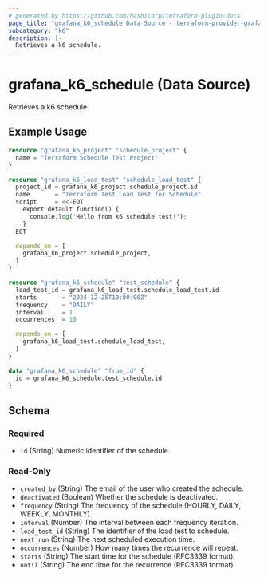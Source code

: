 ```yaml
---
# generated by https://github.com/hashicorp/terraform-plugin-docs
page_title: "grafana_k6_schedule Data Source - terraform-provider-grafana"
subcategory: "k6"
description: |-
  Retrieves a k6 schedule.
---
```


# grafana_k6_schedule (Data Source)

Retrieves a k6 schedule.

## Example Usage

```terraform
resource "grafana_k6_project" "schedule_project" {
  name = "Terraform Schedule Test Project"
}

resource "grafana_k6_load_test" "schedule_load_test" {
  project_id = grafana_k6_project.schedule_project.id
  name       = "Terraform Test Load Test for Schedule"
  script     = <<-EOT
    export default function() {
      console.log('Hello from k6 schedule test!');
    }
  EOT

  depends_on = [
    grafana_k6_project.schedule_project,
  ]
}

resource "grafana_k6_schedule" "test_schedule" {
  load_test_id = grafana_k6_load_test.schedule_load_test.id
  starts       = "2024-12-25T10:00:00Z"
  frequency    = "DAILY"
  interval     = 1
  occurrences  = 10

  depends_on = [
    grafana_k6_load_test.schedule_load_test,
  ]
}

data "grafana_k6_schedule" "from_id" {
  id = grafana_k6_schedule.test_schedule.id
}
```

<!-- schema generated by tfplugindocs -->
## Schema

### Required

- `id` (String) Numeric identifier of the schedule.

### Read-Only

- `created_by` (String) The email of the user who created the schedule.
- `deactivated` (Boolean) Whether the schedule is deactivated.
- `frequency` (String) The frequency of the schedule (HOURLY, DAILY, WEEKLY, MONTHLY).
- `interval` (Number) The interval between each frequency iteration.
- `load_test_id` (String) The identifier of the load test to schedule.
- `next_run` (String) The next scheduled execution time.
- `occurrences` (Number) How many times the recurrence will repeat.
- `starts` (String) The start time for the schedule (RFC3339 format).
- `until` (String) The end time for the recurrence (RFC3339 format).
